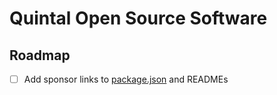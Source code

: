 # Quintal Open Source Software





## Roadmap

- [ ] Add sponsor links to [package.json](https://docs.npmjs.com/cli/v10/configuring-npm/package-json#funding) and READMEs
